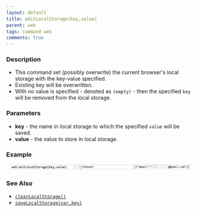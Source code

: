 ```yaml
---
layout: default
title: editLocalStorage(key,value)
parent: web
tags: command web
comments: true
---
```




### Description

- This command set (possibly overwrite) the current browser's local storage with the key-value specified.  
- Existing key will be overwritten.  
- With no value is specified - denoted as `(empty)` - then the specified `key` will be removed from the local storage.

### Parameters

- **key** - the name in local storage to which the specified `value` will be saved.
- **value** - the value to store in local storage.

### Example

![](image/editLocalStorage_01.png)

### See Also

- [`clearLocalStorage()`](clearLocalStorage())
- [`saveLocalStorage(var,key)`](saveLocalStorage(var,key))
